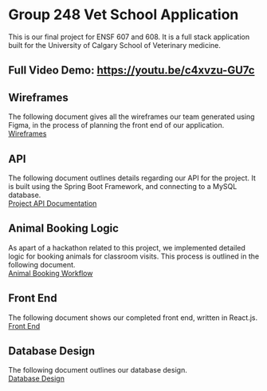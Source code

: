 # Group 248 Vet School Application
This is our final project for ENSF 607 and 608. It is a full stack application built
for the University of Calgary School of Veterinary medicine.

## Full Video Demo: https://youtu.be/c4xvzu-GU7c

## Wireframes
The following document gives all the wireframes our team generated using Figma, in the process of planning
the front end of our application.<br>
[Wireframes](MarkdownAndImages/Wireframes.md)<br>

## API
The following document outlines details regarding our API for the project.
It is built using the Spring Boot Framework, and connecting to a MySQL database.<br>
[Project API Documentation](MarkdownAndImages/API.md)<br>

## Animal Booking Logic
As apart of a hackathon related to this project, we implemented detailed
logic for booking animals for classroom visits. This process is outlined in the following document.<br>
[Animal Booking Workflow](MarkdownAndImages/animalBooking.md)<br>

## Front End
The following document shows our completed front end, written in React.js.<br>
[Front End](MarkdownAndImages/FrontEnd.md)<br>

## Database Design
The following document outlines our database design.<br>
[Database Design](MarkdownAndImages/DatabaseDesign.md)<br>